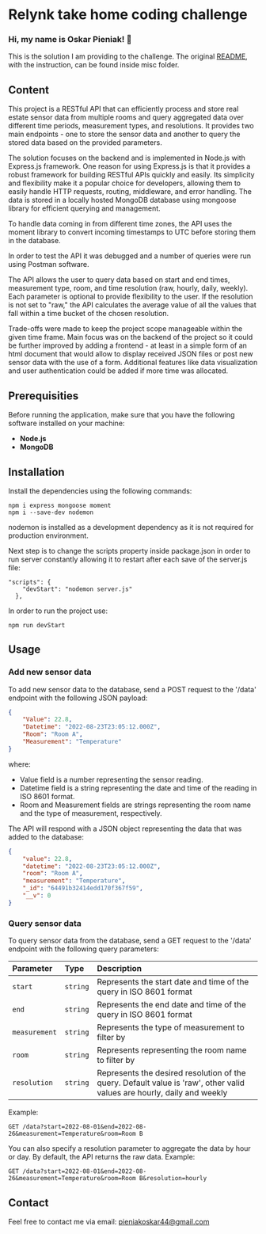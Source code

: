 # Relynk take home coding challenge

### Hi, my name is Oskar Pieniak! 👋 
This is the solution I am providing to the challenge.
The original [README](misc/README.md), with the instruction, can be found inside misc folder.

## Content

This project is a RESTful API that can efficiently process and store real estate sensor data from multiple rooms and query aggregated data over different time periods, measurement types, and resolutions. It provides two main endpoints - one to store the sensor data and another to query the stored data based on the provided parameters.

The solution focuses on the backend and is implemented in Node.js with Express.js framework. One reason for using Express.js is that it provides a robust framework for building RESTful APIs quickly and easily. Its simplicity and flexibility make it a popular choice for developers, allowing them to easily handle HTTP requests, routing, middleware, and error handling. The data is stored in a locally hosted MongoDB database using mongoose library for efficient querying and management.

To handle data coming in from different time zones, the API uses the moment library to convert incoming timestamps to UTC before storing them in the database.

In order to test the API it was debugged and a number of queries were run using Postman software.

The API allows the user to query data based on start and end times, measurement type, room, and time resolution (raw, hourly, daily, weekly). Each parameter is optional to provide flexibility to the user. If the resolution is not set to "raw," the API calculates the average value of all the values that fall within a time bucket of the chosen resolution.

Trade-offs were made to keep the project scope manageable within the given time frame. Main focus was on the backend of the project so it could be further improved by adding a frontend - at least in a simple form of an html document that would allow to display received JSON files or post new sensor data with the use of a form. Additional features like data visualization and user authentication could be added if more time was allocated.

## Prerequisities

Before running the application, make sure that you have the following software installed on your machine:

- **Node.js**
- **MongoDB**

## Installation

Install the dependencies using the following commands:
```
npm i express mongoose moment
npm i --save-dev nodemon
```

nodemon is installed as a development dependency as it is not required for production environment. 

Next step is to change the scripts property inside package.json in order to run server constantly allowing it to restart after each save of the server.js file:
```
"scripts": {
    "devStart": "nodemon server.js"
  },
```

In order to run the project use:
```
npm run devStart
```

## Usage
### Add new sensor data
To add new sensor data to the database, send a POST request to the '/data' endpoint with the following JSON payload:

```json
{
    "Value": 22.8,
    "Datetime": "2022-08-23T23:05:12.000Z",
    "Room": "Room A",
    "Measurement": "Temperature"
}
```
where:
- Value field is a number representing the sensor reading. 
- Datetime field is a string representing the date and time of the reading in ISO 8601 format. 
- Room and Measurement fields are strings representing the room name and the type of measurement, respectively.

The API will respond with a JSON object representing the data that was added to the database:

```json
{
    "value": 22.8,
    "datetime": "2022-08-23T23:05:12.000Z",
    "room": "Room A",
    "measurement": "Temperature",
    "_id": "64491b32414edd170f367f59",
    "__v": 0
}
```

### Query sensor data
To query sensor data from the database, send a GET request to the '/data' endpoint with the following query parameters:

| Parameter | Type     | Description                |
| :-------- | :------- | :------------------------- |
| `start` | `string` | Represents the start date and time of the query in ISO 8601 format |
| `end` | `string` | Represents the end date and time of the query in ISO 8601 format |
| `measurement` | `string` | Represents the type of measurement to filter by |
| `room` | `string` | Represents representing the room name to filter by |
| `resolution` | `string` | Represents the desired resolution of the query. Default value is 'raw', other valid values are hourly, daily and weekly |

Example:
```http
GET /data?start=2022-08-01&end=2022-08-26&measurement=Temperature&room=Room B
```

You can also specify a resolution parameter to aggregate the data by hour or day. By default, the API returns the raw data.
Example:
```http
GET /data?start=2022-08-01&end=2022-08-26&measurement=Temperature&room=Room B&resolution=hourly
```

## Contact
Feel free to contact me via email: pieniakoskar44@gmail.com